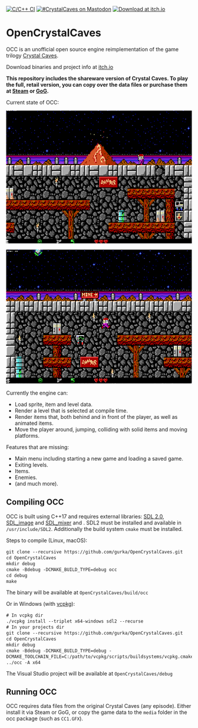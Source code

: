 [![C/C++ CI](https://github.com/gurka/OpenCrystalCaves/actions/workflows/cpp.yml/badge.svg)](https://github.com/gurka/OpenCrystalCaves/actions/workflows/cpp.yml)
[![#CrystalCaves on Mastodon](https://img.shields.io/badge/-%23CrystalCaves-%23303030?logo=mastodon)](https://mastodon.gamedev.place/tags/CrystalCaves)
[![Download at itch.io](https://img.shields.io/badge/-Downloads-%23303030?logo=itchdotio)](https://congusbongus.itch.io/opencrystalcaves)

# OpenCrystalCaves

OCC is an unofficial open source engine reimplementation of the game trilogy [Crystal Caves](https://en.wikipedia.org/wiki/Crystal_Caves).

Download binaries and project info at [itch.io](https://congusbongus.itch.io/opencrystalcaves)

**This repository includes the shareware version of Crystal Caves. To play the full, retail version, you can copy over the data files or purchase them at [Steam](http://store.steampowered.com/app/358260/Crystal_Caves/) or [GoG](https://www.gog.com/game/crystal_caves).**

Current state of OCC:

![Animation](/screenshots/animation.gif?raw=true "Animation")

![Screenshot 3](/screenshots/screenshot3.png?raw=true "Screenshot 3")

Currently the engine can:

- Load sprite, item and level data.
- Render a level that is selected at compile time.
- Render items that, both behind and in front of the player, as well as animated items.
- Move the player around, jumping, colliding with solid items and moving platforms.

Features that are missing:

- Main menu including starting a new game and loading a saved game.
- Exiting levels.
- Items.
- Enemies.
- (and much more).

## Compiling OCC

OCC is built using C++17 and requires external libraries: [SDL 2.0](https://www.libsdl.org/), [SDL_image](https://www.libsdl.org/projects/old/SDL_image/) and [SDL_mixer](https://www.libsdl.org/projects/old/SDL_mixer/) and . SDL2 must be installed and available in `/usr/include/SDL2`. Additionally the build system `cmake` must be installed.

Steps to compile (Linux, macOS):

```
git clone --recursive https://github.com/gurka/OpenCrystalCaves.git
cd OpenCrystalCaves
mkdir debug
cmake -Bdebug -DCMAKE_BUILD_TYPE=debug occ
cd debug
make
```

The binary will be available at `OpenCrystalCaves/build/occ`

Or in Windows (with [vcpkg](https://vcpkg.io)):

```
# In vcpkg dir
./vcpkg install --triplet x64-windows sdl2 --recurse
# In your projects dir
git clone --recursive https://github.com/gurka/OpenCrystalCaves.git
cd OpenCrystalCaves
mkdir debug
cmake -Bdebug -DCMAKE_BUILD_TYPE=debug -DCMAKE_TOOLCHAIN_FILE=C:/path/to/vcpkg/scripts/buildsystems/vcpkg.cmake ../occ -A x64
```

The Visual Studio project will be available at `OpenCrystalCaves/debug`

## Running OCC

OCC requires data files from the original Crystal Caves (any episode). Either install it via Steam or GoG, or copy the game data to the `media` folder in the occ package (such as `CC1.GFX`).
